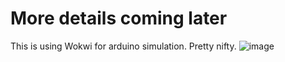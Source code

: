 # More details coming later

This is using Wokwi for arduino simulation. Pretty nifty.
![image](https://github.com/travisolbrich/darkroom-enlarger-timer/assets/1261610/29407c12-345d-462b-8e3d-689172d566ed)
